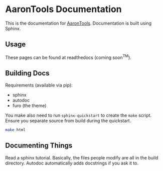 # AaronTools Documentation 

This is the documentation for <a href="https://github.com/QChASM/AaronTools.py">AaronTools</a>.
Documentation is built using Sphinx.

## Usage

These pages can be found at readthedocs (coming soon<sup>TM</sup>).

## Building Docs

Requirements (available via pip):

* sphinx
* autodoc
* furo (the theme)

You make also need to run `sphinx-quickstart` to create the `make` script.
Ensure you separate source from build during the quickstart.

```sh
make html
```

## Documenting Things
Read a sphinx tutorial. Basically, the files people modify are all in the build directory. Autodoc automatically adds docstrings if you ask it to. 
